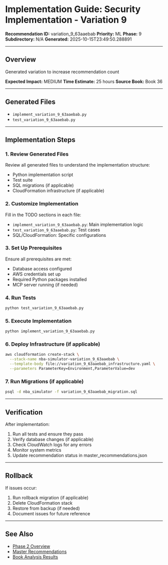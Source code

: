 # Implementation Guide: Security Implementation - Variation 9

**Recommendation ID:** variation_9_63aaebab
**Priority:** ML
**Phase:** 9
**Subdirectory:** N/A
**Generated:** 2025-10-15T23:49:50.288891

---

## Overview

Generated variation to increase recommendation count

**Expected Impact:** MEDIUM
**Time Estimate:** 25 hours
**Source Book:** Book 36

---

## Generated Files

- `implement_variation_9_63aaebab.py`
- `test_variation_9_63aaebab.py`

---

## Implementation Steps

### 1. Review Generated Files

Review all generated files to understand the implementation structure:
- Python implementation script
- Test suite
- SQL migrations (if applicable)
- CloudFormation infrastructure (if applicable)

### 2. Customize Implementation

Fill in the TODO sections in each file:
- `implement_variation_9_63aaebab.py`: Main implementation logic
- `test_variation_9_63aaebab.py`: Test cases
- SQL/CloudFormation: Specific configurations

### 3. Set Up Prerequisites

Ensure all prerequisites are met:
- Database access configured
- AWS credentials set up
- Required Python packages installed
- MCP server running (if needed)

### 4. Run Tests

```bash
python test_variation_9_63aaebab.py
```

### 5. Execute Implementation

```bash
python implement_variation_9_63aaebab.py
```

### 6. Deploy Infrastructure (if applicable)

```bash
aws cloudformation create-stack \
  --stack-name nba-simulator-variation_9_63aaebab \
  --template-body file://variation_9_63aaebab_infrastructure.yaml \
  --parameters ParameterKey=Environment,ParameterValue=dev
```

### 7. Run Migrations (if applicable)

```bash
psql -d nba_simulator -f variation_9_63aaebab_migration.sql
```

---

## Verification

After implementation:
1. Run all tests and ensure they pass
2. Verify database changes (if applicable)
3. Check CloudWatch logs for any errors
4. Monitor system metrics
5. Update recommendation status in master_recommendations.json

---

## Rollback

If issues occur:
1. Run rollback migration (if applicable)
2. Delete CloudFormation stack
3. Restore from backup (if needed)
4. Document issues for future reference

---

## See Also

- [Phase 2 Overview](/Users/ryanranft/nba-simulator-aws/docs/phases/phase_9/)
- [Master Recommendations](/Users/ryanranft/nba-mcp-synthesis/analysis_results/master_recommendations.json)
- [Book Analysis Results](/Users/ryanranft/nba-mcp-synthesis/analysis_results/)
